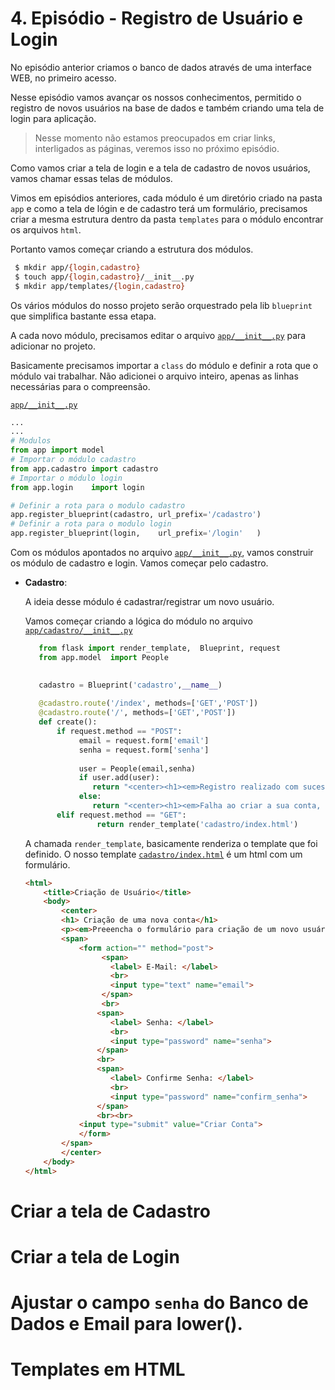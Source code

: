 # 4. Episódio - Registro de Usuário e Login

No episódio anterior criamos o banco de dados através de uma interface WEB, no primeiro acesso.

Nesse episódio vamos avançar os nossos conhecimentos, permitido o registro de novos usuários na base de dados e também criando uma tela de login para aplicação.

> Nesse momento não estamos preocupados em criar links, interligados as páginas, veremos isso no próximo episódio.

Como vamos criar a tela de login e a tela de cadastro de novos usuários, vamos chamar essas telas de módulos.

Vimos em episódios anteriores, cada módulo é um diretório criado na pasta `app` e como a tela de lógin e de cadastro terá um formulário, precisamos criar a mesma estrutura dentro da pasta `templates` para o módulo encontrar os arquivos `html`.

Portanto vamos começar criando a estrutura dos módulos.

```bash
 $ mkdir app/{login,cadastro}
 $ touch app/{login,cadastro}/__init__.py
 $ mkdir app/templates/{login,cadastro}
```

Os vários módulos do nosso projeto serão orquestrado pela lib `blueprint` que simplifica bastante essa etapa.

A cada novo módulo, precisamos editar o arquivo [`app/__init__.py`](ep4/app/__init__.py) para adicionar no projeto.

Basicamente precisamos importar a `class` do módulo e definir a rota que o módulo vai trabalhar. Não adicionei o arquivo inteiro, apenas as linhas necessárias para o compreensão. 

[`app/__init__.py`](ep4/app/__init__.py) 

```python
...
...
# Modulos
from app import model
# Importar o módulo cadastro
from app.cadastro import cadastro
# Importar o módulo login
from app.login    import login

# Definir a rota para o modulo cadastro
app.register_blueprint(cadastro, url_prefix='/cadastro')
# Definir a rota para o modulo login
app.register_blueprint(login,    url_prefix='/login'   )
```

Com os módulos apontados no arquivo [`app/__init__.py`](ep4/app/__init__.py), vamos construir os módulo de cadastro e login. Vamos começar pelo cadastro.

- **Cadastro**:

  A ideia desse módulo é cadastrar/registrar um novo usuário.

  Vamos começar criando a lógica do módulo no arquivo [`app/cadastro/__init__.py`](ep4/app/cadastro/__init__.py)


  ```python
     from flask import render_template,  Blueprint, request
     from app.model  import People

     
     cadastro = Blueprint('cadastro',__name__)
     
     @cadastro.route('/index', methods=['GET','POST'])
     @cadastro.route('/', methods=['GET','POST'])
     def create():
         if request.method == "POST":
              email = request.form['email']
              senha = request.form['senha']
     
              user = People(email,senha)
              if user.add(user):
                 return "<center><h1><em>Registro realizado com sucesso!!!</em></h1></center>"
              else:    
                 return "<center><h1><em>Falha ao criar a sua conta, tentnovamente!!!</em></h1></center>"
         elif request.method == "GET":     
                  return render_template('cadastro/index.html')    
  ```

   A chamada `render_template`, basicamente renderiza o template que foi definido. O nosso template [`cadastro/index.html`](ep4/app/templates/cadastro/index.html) é um html com um formulário.

   ```html
   <html>
       <title>Criação de Usuário</title>
       <body>
           <center>
           <h1> Criação de uma nova conta</h1>
           <p><em>Preeencha o formulário para criação de um novo usuário.</em></p>
           <span>
               <form action="" method="post">
                    <span>
                      <label> E-Mail: </label>
                      <br>
                      <input type="text" name="email">
                    </span>
                    <br>
                   <span>
                      <label> Senha: </label>
                      <br>
                      <input type="password" name="senha">
                   </span>
                   <br>
                   <span>   
                      <label> Confirme Senha: </label>
                      <br>
                      <input type="password" name="confirm_senha">
                   </span> 
                   <br><br>
   		       <input type="submit" value="Criar Conta">
               </form>
           </span>
           </center>
       </body>
   </html>
   ```    
# Criar a tela de Cadastro


# Criar a tela de Login


# Ajustar o campo `senha` do Banco de Dados e Email para lower().


# Templates em HTML 